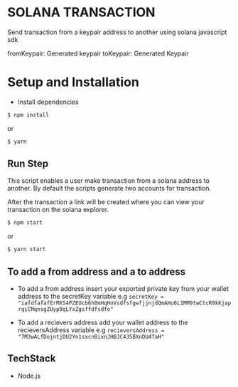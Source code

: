 # SOLANA TRANSACTION

Send transaction from a keypair address to another using solana javascript sdk

fromKeypair: Generated keypair
toKeypair: Generated Keypair

# Setup and Installation

- Install dependencies

```sh
$ npm install
```

or

```sh
$ yarn
```

## Run Step

This script enables a user make transaction from a solana address to another. By default the scripts generate two accounts for transaction.

After the transaction a link will be created where you can view your transaction on the solana explorer.

```sh
$ npm start
```

or

```sh
$ yarn start
```

## To add a from address and a to address

- To add a from address insert your exported private key from your wallet address to the secretKey variable e.g `secretKey = "iafdfafafErMXS4PZEUcb6h8mHqHoVsdfsfgwfjjnjdQmAHu6L1MM9twCtcR9kKjaprqiCMqnsgZUyp9qLYxZgsffdfsdfo"`

- To add a recievers address add your wallet address to the recieversAddress variable e.g `recieversAddress = "7M3wALfDojntjDU2Yn1sxcnBixnJHBJC435BXnDU4TaH"`

## TechStack

- Node.js

